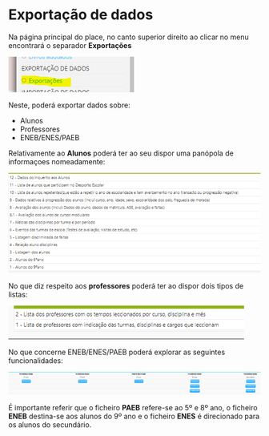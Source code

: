 ﻿# Exportação de dados

Na página principal do place, no canto superior direito ao clicar no menu encontrará o separador **Exportações**

![Exportações](../../images/Place21/Alunos/exportações.PNG)

Neste, poderá exportar dados sobre:

- Alunos
- Professores
- ENEB/ENES/PAEB

Relativamente ao **Alunos** poderá ter ao seu dispor uma panópola de informaçoes nomeadamente: 

![Exportacoesalunos](../../images/Place21/Alunos/Exportacoesalunos.PNG)


No que diz respeito aos **professores** poderá ter ao dispor dois tipos de listas:

![Exportacoesprof](../../images/Place21/Alunos/exportacoesprof.PNG)

No que concerne ENEB/ENES/PAEB poderá explorar as seguintes funcionalidades:

![Ficheirosnotas](../../images/Place21/Alunos/ficheirosnotas.PNG)

É importante referir que o ficheiro **PAEB** refere-se ao 5º e 8º ano, o ficheiro **ENEB** destina-se aos alunos do 9º ano e o ficheiro **ENES** é direcionado para os alunos do secundário. 